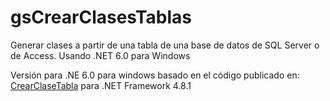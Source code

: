 # gsCrearClasesTablas
Generar clases a partir de una tabla de una base de datos de SQL Server o de Access. Usando .NET 6.0 para Windows

Versión para .NE 6.0 para windows basado en el código publicado en: [CrearClaseTabla](https://github.com/elGuille-info/CrearClaseTabla) para .NET Framework 4.8.1

